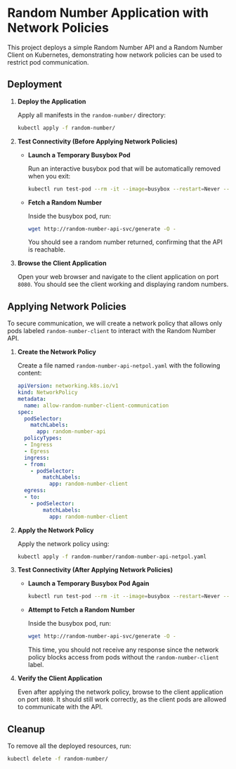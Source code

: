 # Random Number Application with Network Policies

This project deploys a simple Random Number API and a Random Number Client on Kubernetes, demonstrating how network policies can be used to restrict pod communication.

## Deployment

1. **Deploy the Application**

   Apply all manifests in the `random-number/` directory:

   ```bash
   kubectl apply -f random-number/
   ```

2. **Test Connectivity (Before Applying Network Policies)**

   - **Launch a Temporary Busybox Pod**

     Run an interactive busybox pod that will be automatically removed when you exit:

     ```bash
     kubectl run test-pod --rm -it --image=busybox --restart=Never -- bash
     ```

   - **Fetch a Random Number**

     Inside the busybox pod, run:

     ```bash
     wget http://random-number-api-svc/generate -O -
     ```

     You should see a random number returned, confirming that the API is reachable.

3. **Browse the Client Application**

   Open your web browser and navigate to the client application on port `8080`. You should see the client working and displaying random numbers.

## Applying Network Policies

To secure communication, we will create a network policy that allows only pods labeled `random-number-client` to interact with the Random Number API.

1. **Create the Network Policy**

   Create a file named `random-number-api-netpol.yaml` with the following content:

   ```yaml
   apiVersion: networking.k8s.io/v1
   kind: NetworkPolicy
   metadata:
     name: allow-random-number-client-communication
   spec:
     podSelector:
       matchLabels:
         app: random-number-api
     policyTypes:
     - Ingress
     - Egress
     ingress:
     - from:
       - podSelector:
           matchLabels:
             app: random-number-client
     egress:
     - to:
       - podSelector:
           matchLabels:
             app: random-number-client
   ```

2. **Apply the Network Policy**

   Apply the network policy using:

   ```bash
   kubectl apply -f random-number/random-number-api-netpol.yaml
   ```

3. **Test Connectivity (After Applying Network Policies)**

   - **Launch a Temporary Busybox Pod Again**

     ```bash
     kubectl run test-pod --rm -it --image=busybox --restart=Never -- sh
     ```

   - **Attempt to Fetch a Random Number**

     Inside the busybox pod, run:

     ```bash
     wget http://random-number-api-svc/generate -O -
     ```

     This time, you should not receive any response since the network policy blocks access from pods without the `random-number-client` label.

4. **Verify the Client Application**

   Even after applying the network policy, browse to the client application on port `8080`. It should still work correctly, as the client pods are allowed to communicate with the API.

## Cleanup

To remove all the deployed resources, run:

```bash
kubectl delete -f random-number/
```
